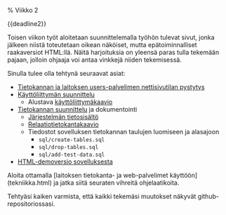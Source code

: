% Viikko 2
<!-- order: 1 -->

<wip />

<deadline>{{deadline2}}</deadline>

Toisen viikon työt aloitetaan suunnittelemalla työhön
tulevat sivut, jonka jälkeen niistä toteutetaan 
oikean näköiset, mutta epätoiminnalliset raakaversiot HTML:llä.
Näitä harjoituksia on yleensä paras tulla tekemään pajaan,
jolloin ohjaaja voi antaa vinkkejä niiden tekemisessä.

Sinulla tulee olla tehtynä seuraavat asiat:

* [Tietokannan ja laitoksen users-palvelimen nettisivutilan pystytys](tekniikka.html)
* [Käyttöliittymän suunnittelu](suunnittelu.html)
    * Alustava [käyttöliittymäkaavio](suunnittelu.html#k%C3%A4ytt%C3%B6liittym%C3%A4kaavio) 
* [Tietokannan suunnittelu](tietokanta.html) ja dokumentointi
    * [Järjestelmän tietosisältö]({{rootdir}}dokumentaatio-ohje.html#j%C3%A4rjestelm%C3%A4n-tietosis%C3%A4lt%C3%B6)
    * [Relaatiotietokantakaavio]({{rootdir}}dokumentaatio-ohje.html#relaatiotietokantakaavio)
    * Tiedostot sovelluksen tietokannan taulujen luomiseen ja alasajoon 
        * <code>sql/create-tables.sql</code>
        * <code>sql/drop-tables.sql</code>
        * <code>sql/add-test-data.sql</code>
* [HTML-demoversio sovelluksesta](html-versioiden-luonti.html)

<ohje>
Aloita ottamalla [laitoksen tietokanta- ja web-palvelimet käyttöön](tekniikka.html) ja jatka siitä seuraten vihreitä ohjelaatikoita.

Tehtyäsi kaiken varmista, että kaikki tekemäsi muutokset näkyvät github-repositoriossasi.
</ohje>
